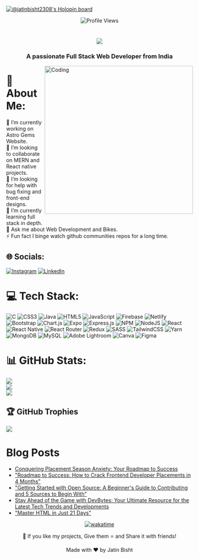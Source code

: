 [![@jatinbisht2308's Holopin board](https://holopin.me/jatinbisht2308)](https://holopin.io/@jatinbisht2308)
 <br> 
<div align=center>
      
![Profile Views](https://komarev.com/ghpvc/?username=JatinBisht2308)
      </div>
<h1 align="center">
  <a href="https://git.io/typing-svg">
    <img src="https://readme-typing-svg.demolab.com?font=Major+Mono+Display&size=50&pause=10000&color=FF7722&center=true&vCenter=true&width=600&height=100&lines=I'm+Jatin+Bisht!">
  </a>
</h1>
<h3 align="center">A passionate Full Stack Web Developer from India</h3>

<img align="right" alt="Coding" width="400" src="https://images.squarespace-cdn.com/content/v1/5769fc401b631bab1addb2ab/1541580975837-LGDSGDVK6EI6PD4KK4W5/python-2.gif?format=1000w">

# 💫 About Me:
🔭 I’m currently working on Astro Gems Website.<br>👯 I’m looking to collaborate on MERN and React native projects.<br>🤝 I’m looking for help with bug fixing and front-end designs.<br>🌱 I’m currently learning full stack in depth.<br>💬 Ask me about Web Development and Bikes.<br>⚡ Fun fact I binge watch github communities repos for a long time.


## 🌐 Socials:
[![Instagram](https://img.shields.io/badge/Instagram-%23E4405F.svg?logo=Instagram&logoColor=white)](https://instagram.com/the_soloshifter390) [![LinkedIn](https://img.shields.io/badge/LinkedIn-%230077B5.svg?logo=linkedin&logoColor=white)](https://linkedin.com/in/jatin-bisht-ba62111bb/) 

# 💻 Tech Stack:
![C](https://img.shields.io/badge/c-%2300599C.svg?style=plastic&logo=c&logoColor=white) ![CSS3](https://img.shields.io/badge/css3-%231572B6.svg?style=plastic&logo=css3&logoColor=white) ![Java](https://img.shields.io/badge/java-%23ED8B00.svg?style=plastic&logo=java&logoColor=white) ![HTML5](https://img.shields.io/badge/html5-%23E34F26.svg?style=plastic&logo=html5&logoColor=white) ![JavaScript](https://img.shields.io/badge/javascript-%23323330.svg?style=plastic&logo=javascript&logoColor=%23F7DF1E) ![Firebase](https://img.shields.io/badge/firebase-%23039BE5.svg?style=plastic&logo=firebase) ![Netlify](https://img.shields.io/badge/netlify-%23000000.svg?style=plastic&logo=netlify&logoColor=#00C7B7) ![Bootstrap](https://img.shields.io/badge/bootstrap-%23563D7C.svg?style=plastic&logo=bootstrap&logoColor=white) ![Chart.js](https://img.shields.io/badge/chart.js-F5788D.svg?style=plastic&logo=chart.js&logoColor=white) ![Expo](https://img.shields.io/badge/expo-1C1E24?style=plastic&logo=expo&logoColor=#D04A37) ![Express.js](https://img.shields.io/badge/express.js-%23404d59.svg?style=plastic&logo=express&logoColor=%2361DAFB) ![NPM](https://img.shields.io/badge/NPM-%23000000.svg?style=plastic&logo=npm&logoColor=white) ![NodeJS](https://img.shields.io/badge/node.js-6DA55F?style=plastic&logo=node.js&logoColor=white) ![React](https://img.shields.io/badge/react-%2320232a.svg?style=plastic&logo=react&logoColor=%2361DAFB) ![React Native](https://img.shields.io/badge/react_native-%2320232a.svg?style=plastic&logo=react&logoColor=%2361DAFB) ![React Router](https://img.shields.io/badge/React_Router-CA4245?style=plastic&logo=react-router&logoColor=white) ![Redux](https://img.shields.io/badge/redux-%23593d88.svg?style=plastic&logo=redux&logoColor=white) ![SASS](https://img.shields.io/badge/SASS-hotpink.svg?style=plastic&logo=SASS&logoColor=white) ![TailwindCSS](https://img.shields.io/badge/tailwindcss-%2338B2AC.svg?style=plastic&logo=tailwind-css&logoColor=white) ![Yarn](https://img.shields.io/badge/yarn-%232C8EBB.svg?style=plastic&logo=yarn&logoColor=white) ![MongoDB](https://img.shields.io/badge/MongoDB-%234ea94b.svg?style=plastic&logo=mongodb&logoColor=white) ![MySQL](https://img.shields.io/badge/mysql-%2300f.svg?style=plastic&logo=mysql&logoColor=white) ![Adobe Lightroom](https://img.shields.io/badge/Adobe%20Lightroom-31A8FF.svg?style=plastic&logo=Adobe%20Lightroom&logoColor=white) ![Canva](https://img.shields.io/badge/Canva-%2300C4CC.svg?style=plastic&logo=Canva&logoColor=white) 	![Figma](https://img.shields.io/badge/figma-%23F24E1E.svg?style=plastic&logo=figma&logoColor=white) 
# 📊 GitHub Stats:
![](https://github-readme-stats.vercel.app/api?username=JatinBisht2308&theme=dark&hide_border=true&include_all_commits=true&count_private=true)<br/>
![](https://github-readme-streak-stats.herokuapp.com/?user=JatinBisht2308&theme=dark&hide_border=true)<br/>
![](https://github-readme-stats.vercel.app/api/top-langs/?username=JatinBisht2308&theme=dark&hide_border=true&include_all_commits=true&count_private=true&layout=compact)

## 🏆 GitHub Trophies
![](https://github-profile-trophy.vercel.app/?username=JatinBisht2308&theme=radical&no-frame=true&no-bg=false&margin-w=4)




# Blog Posts
<!-- HASHNODE:START -->
- [Conquering Placement Season Anxiety: Your Roadmap to Success](https://jatinonwebdevelopment.hashnode.dev/conquering-placement-season-anxiety-your-roadmap-to-success)
- [&quot;Roadmap to Success: How to Crack Frontend Developer Placements in 4 Months&quot;](https://jatinonwebdevelopment.hashnode.dev/roadmap-to-success-how-to-crack-frontend-developer-placements-in-4-months)
- [&quot;Getting Started with Open Source: A Beginner&#39;s Guide to Contributing and 5 Sources to Begin With&quot;](https://jatinonwebdevelopment.hashnode.dev/getting-started-with-open-source-a-beginners-guide-to-contributing-and-5-sources-to-begin-with)
- [Stay Ahead of the Game with DevBytes: Your Ultimate Resource for the Latest Tech Trends and Developments](https://jatinonwebdevelopment.hashnode.dev/stay-ahead-of-the-game-with-devbytes-your-ultimate-resource-for-the-latest-tech-trends-and-developments)
- [&quot;Master HTML in Just 21 Days&quot;](https://jatinonwebdevelopment.hashnode.dev/master-html-in-just-21-days)
<!-- HASHNODE:END -->



<!-- Proudly created with GPRM ( https://gprm.itsvg.in ) -->
<div align="center">
      
[![wakatime](https://wakatime.com/badge/user/18c96644-e7f3-45bc-abf6-a67a5cc84ac9.svg)](https://wakatime.com/@18c96644-e7f3-45bc-abf6-a67a5cc84ac9)
      
<p align="center">💙 If you like my projects, Give them ⭐ and Share it with friends!</p>
</p>
<p align="center">Made with ❤️ by Jatin Bisht</p>



